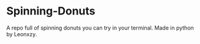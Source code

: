 # Spinning-Donuts
A repo full of spinning donuts you can try in your terminal. Made in python by Leonxzy.
